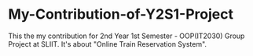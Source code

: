 # My-Contribution-of-Y2S1-Project
This the my contribution for 2nd Year 1st Semester - OOP(IT2030) Group Project at SLIIT. It's about "Online Train Reservation System".
